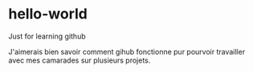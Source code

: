 # hello-world
Just for learning github

J'aimerais bien savoir comment gihub fonctionne pur pourvoir travailler avec mes camarades sur plusieurs projets.
